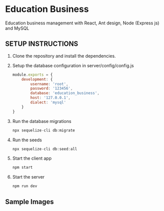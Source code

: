 # Education Business
Education business management with React, Ant design, Node (Express js) and MySQL

## SETUP INSTRUCTIONS
1. Clone the repository and install the dependencies.
2. Setup the database configuration in server/config/config.js


    ```javascript
    module.exports = {
        development: {
            username: 'root',
            password: '123456',
            database: 'education_business',
            host: '127.0.0.1',
            dialect: 'mysql'
        }
    }
    ```
3. Run the database migrations
    ```javascript 
    npx sequelize-cli db:migrate
    ```
4. Run the seeds
     ```javascript 
    npx sequelize-cli db:seed:all
    ```
5. Start the client app
    ```javascript 
    npm start
    ```
6. Start the server
    ```javascript 
    npm run dev
    ```

## Sample Images
